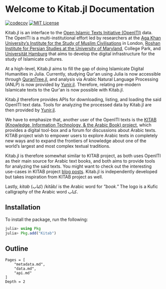 # Welcome to Kitab.jl Documentation
[![codecov](https://codecov.io/gh/alstat/Kitab.jl/branch/master/graph/badge.svg?token=2HHbK1FfxT)](https://codecov.io/gh/alstat/Kitab.jl)
[![MIT License](https://img.shields.io/badge/license-MIT-green.svg)](https://github.com/alstat/Kitab.jl/blob/master/LICENSE)

Kitab.jl is an interface to the [Open Islamic Texts Initiative (OpenITI)](https://openiti.org/) data. The OpenITI is a multi-institutional effort led by researchers at the [Aga Khan University’s Institute for the Study of Muslim Civilisations](https://www.aku.edu/ismc/Pages/home.aspx) in London, [Roshan Institute for Persian Studies at the University of Maryland](https://sllc.umd.edu/fields/persian#:~:text=Roshan%20Institute%20for%20Persian%20Studies%20has%20played%20a%20leading%20role,in%20the%20D.C.%20metro%20area.), College Park, and [Universität Hamburg](https://www.uni-hamburg.de/en.html) that aims to develop the digital infrastructure for the study of Islamicate cultures. 

At a high-level, Kitab.jl aims to fill the gap of doing Islamicate Digital Humanities in Julia. Currently, studying Qur'an using Julia is now accessible through [QuranTree.jl](https://alstat.github.io/QuranTree.jl/stable/), and analysis via Arabic Natural Language Processing (ANLP) is now provided by [Yunir.jl](https://alstat.github.io/Yunir.jl/stable/). Therefore, relating pre-modern Islamicate texts to the Qur'an is now possible with Kitab.jl.

Kitab.jl therefore provides APIs for downloading, listing, and loading the said OpenITI text data. Tools for analyzing the processed data by Kitab.jl are then provided by [Yunir.jl](https://alstat.github.io/Yunir.jl/stable/).

We have to emphasize that, another user of the OpenITI texts is the [KITAB (Knowledge, Information Technology, & the Arabic Book) project](https://kitab-project.org/), which provides a digital tool-box and a forum for discussions about Arabic texts. KITAB project wish to empower users to explore Arabic texts in completely new ways and to expand the frontiers of knowledge about one of the world’s largest and most complex textual traditions.

Kitab.jl is therefore somewhat similar to KITAB project, as both uses OpenITI as their main source for Arabic text books, and both aims to provide tools for analyzing the said texts. You might want to check out the interesting use-cases in KITAB project [blog posts](https://kitab-project.org/blogs). Kitab.jl is independently developed but takes inspiration from KITAB project as well.

Lastly, _kitab_ (کتاب) /kitāb/ is the Arabic word for _"book."_ The logo is a Kufic calligraphy of the Arabic word کتاب.

## Installation
To install the package, run the following:
```julia
julia> using Pkg
julia> Pkg.add("Kitab")
```
## Outline
```@contents
Pages = [
    "metadata.md",
    "data.md",
    "api.md"
]
Depth = 2
```